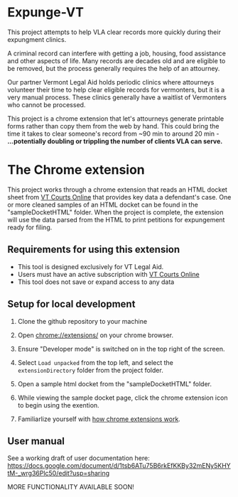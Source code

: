 # Expunge-VT

This project attempts to help VLA clear records more quickly during their expungment clinics.

A criminal record can interfere with getting a job, housing, food assistance and other aspects of life. Many records are decades old and are eligible to be removed, but the process generally requires the help of an attourney.

Our partner Vermont Legal Aid holds periodic clinics where attourneys volunteer their time to help clear eligible records for vermonters, but it is a very manual process. These clinics generally have a waitlist of Vermonters who cannot be processed.

This project is a chrome extension that let's attourneys generate printable forms rather than copy them from the web by hand. This could bring the time it takes to clear someone's record from ~90 min to around 20 min -
**...potentially doubling or trippling the number of clients VLA can serve.**

# The Chrome extension

This project works through a chrome extension that reads an HTML docket sheet from [VT Courts Online](https://secure.vermont.gov/vtcdas/user) that provides key data a defendant's case. One or more cleaned samples of an HTML docket can be found in the "sampleDocketHTML" folder. When the project is complete, the extension will use the data parsed from the HTML to print petitions for expungement ready for filing.

## Requirements for using this extension

- This tool is designed exclusively for VT Legal Aid.
- Users must have an active subscription with [VT Courts Online](https://secure.vermont.gov/vtcdas/user)
- This tool does not save or expand access to any data

## Setup for local development

1. Clone the github repository to your machine

1. Open [chrome://extensions/](chrome://extensions/) on your chrome browser.

1. Ensure "Developer mode" is switched on in the top right of the screen.

1. Select `Load unpacked` from the top left, and select the `extensionDirectory` folder from the project folder.

1. Open a sample html docket from the "sampleDocketHTML" folder.

1. While viewing the sample docket page, click the chrome extension icon to begin using the exention.

1. Familiarlize yourself with [how chrome extensions work](./README_EXTENSIONS_OVERVIEW.md).

## User manual

See a working draft of user documentation here: https://docs.google.com/document/d/1tsb6ATu75B6rkEfKKBy32mENy5KHYtM-_wrg36Plc50/edit?usp=sharing

MORE FUNCTIONALITY AVAILABLE SOON!

